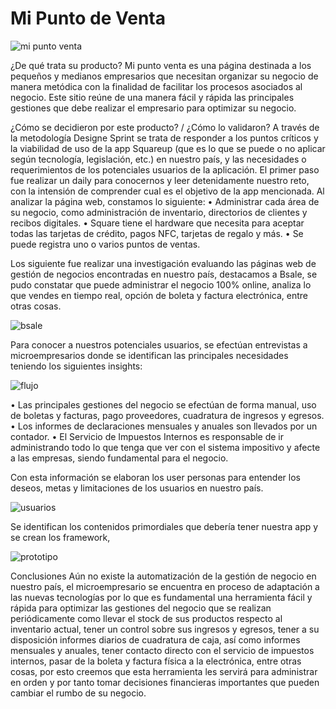 # Mi Punto de Venta

![mi punto venta](https://user-images.githubusercontent.com/32302490/38047650-906fd560-3299-11e8-82c8-5dc1c090eb6e.png)

¿De qué trata su producto?
Mi punto venta es una página destinada a los pequeños y medianos empresarios que necesitan organizar su negocio de manera metódica con la finalidad de facilitar los procesos asociados al negocio. Este sitio reúne de una manera fácil y rápida las principales gestiones que debe realizar el empresario para optimizar su negocio.

¿Cómo se decidieron por este producto? / ¿Cómo lo validaron?
A través de la metodología Designe Sprint se trata de responder a los puntos críticos y la viabilidad de uso de la app Squareup (que es lo que se puede o no aplicar según tecnología, legislación, etc.) en nuestro país, y las necesidades o requerimientos de los potenciales usuarios de la aplicación. 
El primer paso fue realizar un daily para conocernos y leer detenidamente nuestro reto, con la intensión de comprender cual es el objetivo de la app mencionada.  Al analizar la página web, constamos lo siguiente:
•	Administrar cada área de su negocio, como administración de inventario, directorios de clientes y recibos digitales.
•	Square tiene el hardware que necesita para aceptar todas las tarjetas de crédito, pagos NFC, tarjetas de regalo y más.
•	Se puede registra uno o varios puntos de ventas.

Los siguiente fue realizar una investigación evaluando las páginas web de gestión de negocios encontradas en nuestro país, destacamos a Bsale, se pudo constatar que puede administrar el negocio 100% online, analiza lo que vendes en tiempo real, opción de boleta y factura electrónica, entre otras cosas.

![bsale](https://user-images.githubusercontent.com/32302490/37975637-23751238-31b6-11e8-9ff5-12121263d5af.png)
 
Para conocer a nuestros potenciales usuarios, se efectúan entrevistas a microempresarios donde se identifican las principales necesidades teniendo los siguientes insights:

![flujo](https://user-images.githubusercontent.com/32302490/37976024-ec047dc4-31b6-11e8-9129-24197286af6a.png)

•	Las principales gestiones del negocio se efectúan de forma manual, uso de boletas y facturas, pago proveedores, cuadratura de ingresos y egresos.
•	Los informes de declaraciones mensuales y anuales son llevados por un contador.
•	El Servicio de Impuestos Internos es responsable de ir administrando todo lo que tenga que ver con el sistema impositivo y afecte a las empresas, siendo fundamental para el negocio.

Con esta información se elaboran los user personas para entender los deseos, metas y limitaciones de los usuarios en nuestro país.

 ![usuarios](https://user-images.githubusercontent.com/32302490/37976038-f2344f76-31b6-11e8-9e67-6dbe7e37b3f0.png)
 
Se identifican los contenidos primordiales que debería tener nuestra app y se crean los framework, 

![prototipo](https://user-images.githubusercontent.com/32302490/37976058-fbb1ea7c-31b6-11e8-86da-e1fe2dbac5ec.png)

 
Conclusiones
Aún no existe la automatización de la gestión de negocio en nuestro país, el microempresario se encuentra en proceso de adaptación a las nuevas tecnologías por lo que es fundamental una herramienta fácil y rápida para optimizar las gestiones del negocio que se realizan periódicamente como llevar el stock de sus productos respecto al inventario actual, tener un control sobre sus ingresos y egresos, tener a su disposición informes diarios de cuadratura de caja, así como informes mensuales y anuales, tener contacto directo con el servicio de impuestos internos, pasar de la boleta y factura física a la electrónica, entre otras cosas, por esto creemos que esta herramienta les servirá para administrar en orden y por tanto tomar decisiones financieras importantes que pueden cambiar el rumbo de su negocio.





